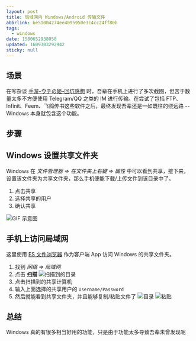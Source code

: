 ```yaml
---
layout: post
title: 局域网内 Windows/Android 传输文件
abbrlink: be51004274ee4095950e3c4cc24ff80b
tags:
  - windows
date: 1580652938058
updated: 1609303292942
sticky: null
---
```


## 场景

在写杂谈 [手游-ウチの姫-回坑感想](/p/2be94bdac12d4122ad4c51a6dd413c54) 时，吾辈在手机上进行了多次截图，但苦于数量太多不方便使用 Telegram/QQ 之类的 IM 进行传输。在尝试了包括 FTP、Infinit、Feem、飞鸽传书这些软件之后，最终发现吾辈还是一如既往的绕远路 -- Windows 本身就包含这个功能。

## 步骤

## Windows 设置共享文件夹

Windows 在 _文件管理器 => 在文件夹上右键 => 属性_ 中可以看到共享，接下来，设置该文件夹为共享文件夹，那么手机便能下载/上传文件到该目录中了。

1.  点击共享
1.  选择共享的用户
1.  确认共享

![GIF 示意图](https://cdn.jsdelivr.net/gh/rxliuli/img-bed/20191229233129.gif)

## 手机上访问局域网

这里使用 [ES 文件浏览器](https://www.coolapk.com/apk/com.estrongs.android.pop) 作为客户端 App 访问 Windows 的共享文件夹。

1.  找到 _网络 => 局域网_
1.  点击 **扫描**
    ![扫描到的目录](https://cdn.jsdelivr.net/gh/rxliuli/img-bed/20191229232158.png)
1.  点击扫描到的共享计算机
1.  输入上面选择的共享用户的 `Username/Password`
1.  然后就能看到共享文件夹，并且能够复制/粘贴文件了
    ![目录](https://cdn.jsdelivr.net/gh/rxliuli/img-bed/20191229232200.png)
    ![粘贴](https://cdn.jsdelivr.net/gh/rxliuli/img-bed/20191229232159.png)

## 总结

Windows 真的有很多相当好用的功能，只是由于功能太多导致吾辈未曾发现呢
